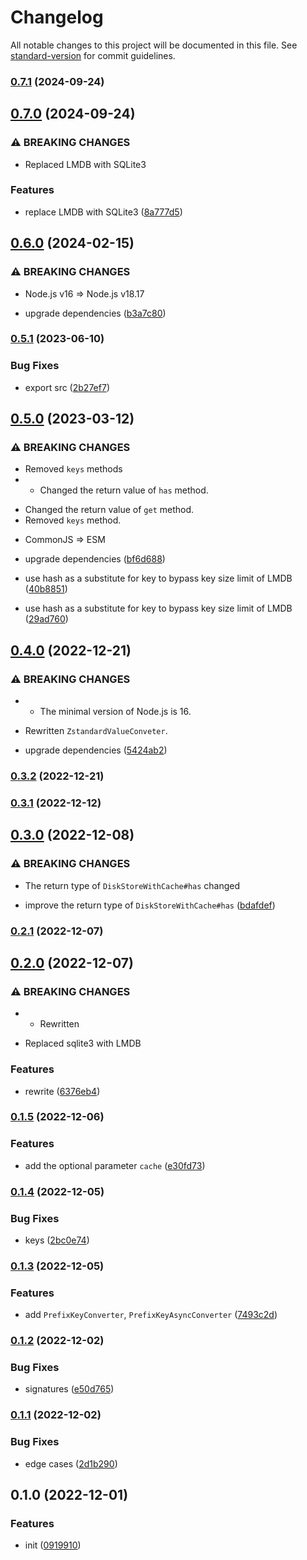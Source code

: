 # Changelog

All notable changes to this project will be documented in this file. See [standard-version](https://github.com/conventional-changelog/standard-version) for commit guidelines.

### [0.7.1](https://github.com/BlackGlory/extra-disk-store/compare/v0.7.0...v0.7.1) (2024-09-24)

## [0.7.0](https://github.com/BlackGlory/extra-disk-store/compare/v0.6.0...v0.7.0) (2024-09-24)


### ⚠ BREAKING CHANGES

* Replaced LMDB with SQLite3

### Features

* replace LMDB with SQLite3 ([8a777d5](https://github.com/BlackGlory/extra-disk-store/commit/8a777d53f292fb79037debb5c2e52b71189bc849))

## [0.6.0](https://github.com/BlackGlory/extra-disk-store/compare/v0.5.1...v0.6.0) (2024-02-15)


### ⚠ BREAKING CHANGES

* Node.js v16 => Node.js v18.17

* upgrade dependencies ([b3a7c80](https://github.com/BlackGlory/extra-disk-store/commit/b3a7c80cbed78e6fe0f4a60c38156c3cdf42d2f5))

### [0.5.1](https://github.com/BlackGlory/extra-disk-store/compare/v0.5.0...v0.5.1) (2023-06-10)


### Bug Fixes

* export src ([2b27ef7](https://github.com/BlackGlory/extra-disk-store/commit/2b27ef73b54496553529c2317063a2f084101f08))

## [0.5.0](https://github.com/BlackGlory/extra-disk-store/compare/v0.4.0...v0.5.0) (2023-03-12)


### ⚠ BREAKING CHANGES

* Removed `keys` methods
* - Changed the return value of `has` method.
- Changed the return value of `get` method.
- Removed `keys` method.
* CommonJS => ESM

* upgrade dependencies ([bf6d688](https://github.com/BlackGlory/extra-disk-store/commit/bf6d6881c4bcc1e277b88c250d2d2fcb7aa3ef53))
* use hash as a substitute for key to bypass key size limit of LMDB ([40b8851](https://github.com/BlackGlory/extra-disk-store/commit/40b885190c3294f659d3cf41fc1327d2c742ec9e))
* use hash as a substitute for key to bypass key size limit of LMDB ([29ad760](https://github.com/BlackGlory/extra-disk-store/commit/29ad7608d850ac26a54e06f6042bd2b20a9a7e90))

## [0.4.0](https://github.com/BlackGlory/extra-disk-store/compare/v0.3.2...v0.4.0) (2022-12-21)


### ⚠ BREAKING CHANGES

* - The minimal version of Node.js is 16.
- Rewritten `ZstandardValueConveter`.

* upgrade dependencies ([5424ab2](https://github.com/BlackGlory/extra-disk-store/commit/5424ab258e39d11ba6b246166772adbd1cd80263))

### [0.3.2](https://github.com/BlackGlory/extra-disk-store/compare/v0.3.1...v0.3.2) (2022-12-21)

### [0.3.1](https://github.com/BlackGlory/extra-disk-store/compare/v0.3.0...v0.3.1) (2022-12-12)

## [0.3.0](https://github.com/BlackGlory/extra-disk-store/compare/v0.2.1...v0.3.0) (2022-12-08)


### ⚠ BREAKING CHANGES

* The return type of `DiskStoreWithCache#has` changed

* improve the return type of `DiskStoreWithCache#has` ([bdafdef](https://github.com/BlackGlory/extra-disk-store/commit/bdafdef3ed5134e5bd0f447149f70a7b566cbc44))

### [0.2.1](https://github.com/BlackGlory/extra-disk-store/compare/v0.2.0...v0.2.1) (2022-12-07)

## [0.2.0](https://github.com/BlackGlory/extra-disk-store/compare/v0.1.5...v0.2.0) (2022-12-07)


### ⚠ BREAKING CHANGES

* - Rewritten
- Replaced sqlite3 with LMDB

### Features

* rewrite ([6376eb4](https://github.com/BlackGlory/extra-disk-store/commit/6376eb4d03a00f1039f58b99663d51cfe1832856))

### [0.1.5](https://github.com/BlackGlory/extra-disk-store/compare/v0.1.4...v0.1.5) (2022-12-06)


### Features

* add the optional parameter `cache` ([e30fd73](https://github.com/BlackGlory/extra-disk-store/commit/e30fd73d201ca48d74a91cfc8cbb7a737bd8811c))

### [0.1.4](https://github.com/BlackGlory/extra-disk-store/compare/v0.1.3...v0.1.4) (2022-12-05)


### Bug Fixes

* keys ([2bc0e74](https://github.com/BlackGlory/extra-disk-store/commit/2bc0e741fe332ec850497adba028d0582b7de60d))

### [0.1.3](https://github.com/BlackGlory/extra-disk-store/compare/v0.1.2...v0.1.3) (2022-12-05)


### Features

* add `PrefixKeyConverter`, `PrefixKeyAsyncConverter` ([7493c2d](https://github.com/BlackGlory/extra-disk-store/commit/7493c2d5028d87b2a61c36255ba278cfe1424263))

### [0.1.2](https://github.com/BlackGlory/extra-disk-store/compare/v0.1.1...v0.1.2) (2022-12-02)


### Bug Fixes

* signatures ([e50d765](https://github.com/BlackGlory/extra-disk-store/commit/e50d765b806bb48c22acb71f799c513b05ecdb5a))

### [0.1.1](https://github.com/BlackGlory/extra-disk-store/compare/v0.1.0...v0.1.1) (2022-12-02)


### Bug Fixes

* edge cases ([2d1b290](https://github.com/BlackGlory/extra-disk-store/commit/2d1b290396338b38d1812515a3fcf0f544923eb6))

## 0.1.0 (2022-12-01)


### Features

* init ([0919910](https://github.com/BlackGlory/extra-disk-store/commit/09199105cb6fe45b07cd64ce52e59de9b69a175d))
